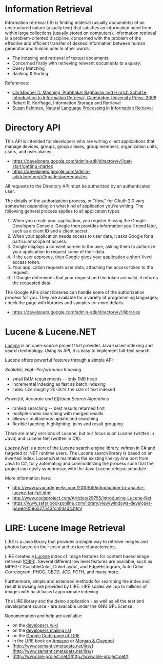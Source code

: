 # Information Retrieval

Information retrieval (IR) is finding material (usually documents) of an unstructured nature (usually text) that satisfies an information need from within large collections (usually stored on computers).
Information retrieval is a problem-oriented discipline, concerned with the problem of the effective and efficient transfer of desired information between human generator and human user In other words:
 * The indexing and retrieval of textual documents. 
 * Concerned firstly with retrieving relevant documents to a query. 
 * Query Matching
 * Ranking & Sorting

References:
  * [Christopher D. Manning, Prabhakar Raghavan and Hinrich Schütze, Introduction to Information Retrieval, Cambridge University Press. 2008](http://nlp.stanford.edu/IR-book/pdf/01bool.pdf)
  * Robert R. Korfhage, Information Storage and Retrieval
  * [Susan Feldman, Natural Language Processing in Information Retrieval](http://www.scism.lsbu.ac.uk/inmandw/ir/jaberwocky.htm)


# Directory API

This API is intended for developers who are writing client applications that manage devices, groups, group aliases, group members, organization units, users, and user aliases.

 * https://developers.google.com/admin-sdk/directory/v1/get-start/getting-started
 * https://developers.google.com/admin-sdk/directory/v1/guides/prerequisites

All requests to the Directory API must be authorized by an authenticated user.

The details of the authorization process, or "flow," for OAuth 2.0 vary somewhat depending on 		what kind of application you're writing. The following general process applies to all application types:

1.  When you create your application, you register it using the Google Developers Console. Google then provides information you'll need later, such as a client ID and a client secret.
2.  When your application needs access to user data, it asks Google for a particular scope of access.
3.  Google displays a consent screen to the user, asking them to authorize your application to request some of their data.
4.  If the user approves, then Google gives your application a short-lived access token.
5.  Your application requests user data, attaching the access token to the request.
6.  If Google determines that your request and the token are valid, it returns the requested data.

The Google APIs client libraries can handle some of the authorization process for you. They are available for a variety of programming languages; check the page with libraries and samples for more details.

 * https://developers.google.com/admin-sdk/directory/v1/libraries


# Lucene & Lucene.NET

[*Lucene*](https://www.google.ro/webhp?sourceid=chrome-instant&ion=1&espv=2&es_th=1&ie=UTF-8#q=lucene&es_th=1) is an open-source project that provides Java-based indexing and search technology. Using its API, it is easy to implement full-text search.

Lucene offers powerful features through a simple API:

*Scalable, High-Performance Indexing*
* small RAM requirements -- only 1MB heap
* incremental indexing as fast as batch indexing
* index size roughly 20-30% the size of text indexed

*Powerful, Accurate and Efficient Search Algorithms*
* ranked searching -- best results returned first
* multiple-index searching with merged results
* allows simultaneous update and searching
* flexible faceting, highlighting, joins and result grouping

There are many versions of Lucene, but our focus is on Lucene (written in *Java*) and Lucene.Net (written in *C#*).

[*Lucene.Net*](https://lucenenet.apache.org/) is a port of the Lucene search engine library, written in C# and targeted at .NET runtime users. The Lucene search library is based on an inverted index. Lucene.Net maintains the existing line-by-line port from Java to C#, fully automating and commoditizing the process such that the project can easily synchronize with the Java Lucene release schedule.

More information here:
* http://www.javacodegeeks.com/2010/05/introduction-to-apache-lucene-for-full.html
* http://www.codeproject.com/Articles/29755/Introducing-Lucene-Net
* https://www.safaribooksonline.com/library/view/windows-developer-power/0596527543/ch04s04.html


# LIRE: Lucene Image Retrieval

LIRE is a Java library that provides a simple way to retrieve images and photos based on their color and texture characteristics. 

LIRE creates a [Lucene]( http://lucene.apache.org/) index of image features for content based image retrieval ([CBIR]( http://en.wikipedia.org/wiki/CBIR)). Several different low level features are available, such as MPEG-7 ScalableColor, ColorLayout, and EdgeHistogram, Auto Color Correlogram, PHOG, CEDD, JCD, FCTH, and many more. 

Furthermore, simple and extended methods for searching the index and result browsing are provided by LIRE. LIRE scales well up to millions of images with hash based approximate indexing. 

The LIRE library and the demo application - as well as all the test and development source - are available under the GNU GPL license.

Documentation and help are available:
* on the [developers wiki]( http://www.semanticmetadata.net/wiki/)
* on the [developers mailing list]( https://groups.google.com/forum/#!forum/lire-dev)
* on the [Google Code page of LIRE]( https://code.google.com/p/lire/)
* in the LIRE book on [Amazon]( http://www.amazon.com/Information-Retrieval-Synthesis-Lectures-Concepts/dp/1608459187/ref=sr_1_1?ie=UTF8&qid=1366355737&sr=8-1&keywords=lux+lire) or [Morgan & Claypool]( http://www.morganclaypool.com/doi/abs/10.2200/S00468ED1V01Y201301ICR025)
* [http://www.semanticmetadata.net/lire/](http://www.semanticmetadata.net/lire/)
* [http://www.lire-project.net/](http://www.lire-project.net/)



